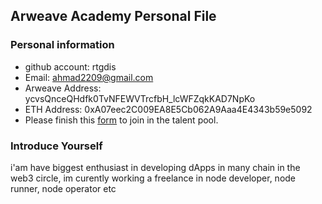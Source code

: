 ## Arweave Academy Personal File

### Personal information

- github account: rtgdis
- Email: ahmad2209@gmail.com
- Arweave Address: ycvsQnceQHdfk0TvNFEWVTrcfbH_lcWFZqkKAD7NpKo
- ETH Address: 0xA07eec2C009EA8E5Cb062A9Aaa4E4343b59e5092
- Please finish this [form](https://docs.google.com/forms/d/e/1FAIpQLSfWA5fIIcBgmRppm3jNz5vmf9Mai_QMVil-2pO4r7YKn_Zhtw/viewform?usp=sf_link) to join in the talent pool.

### Introduce Yourself
 i'am have biggest enthusiast in developing dApps in many chain in the web3 circle, im curently working a freelance in node developer, node runner, node operator etc

